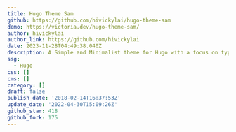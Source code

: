 ```yaml
---
title: Hugo Theme Sam
github: https://github.com/hivickylai/hugo-theme-sam
demo: https://victoria.dev/hugo-theme-sam/
author: hivickylai
author_link: https://github.com/hivickylai
date: 2023-11-28T04:49:38.040Z
description: A Simple and Minimalist theme for Hugo with a focus on typography and content.
ssg:
  - Hugo
css: []
cms: []
category: []
draft: false
publish_date: '2018-02-14T16:37:53Z'
update_date: '2022-04-30T15:09:26Z'
github_star: 418
github_fork: 175
---
```

